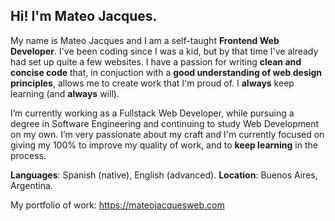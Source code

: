 ## Hi! I'm Mateo Jacques.

My name is Mateo Jacques and I am a self-taught **Frontend Web Developer**. I've been coding since I was a kid, but by that time I've already had set up quite a few websites. I have a passion for writing **clean and concise code** that, in conjuction with a **good understanding of web design principles**, allows me to create work that I'm proud of. I **always** keep learning (and **always** will).

I’m currently working as a Fullstack Web Developer, while pursuing a degree in Software Engineering and continuing to study Web Development on my own. I’m very passionate about my craft and I'm currently focused on giving my 100% to improve my quality of work, and to **keep learning** in the process.

**Languages**: Spanish (native), English (advanced).
**Location**: Buenos Aires, Argentina.


My portfolio of work: https://mateojacquesweb.com
